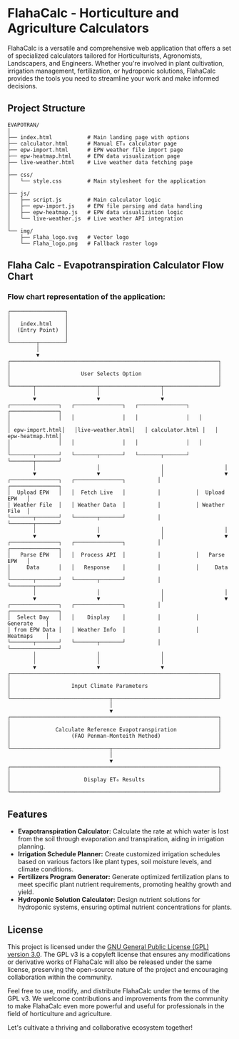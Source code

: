 <!-- @format -->

# FlahaCalc - Horticulture and Agriculture Calculators

FlahaCalc is a versatile and comprehensive web application that offers a set of specialized calculators tailored for Horticulturists, Agronomists, Landscapers, and Engineers. Whether you're involved in plant cultivation, irrigation management, fertilization, or hydroponic solutions, FlahaCalc provides the tools you need to streamline your work and make informed decisions.

## Project Structure

```
EVAPOTRAN/
│
├── index.html           # Main landing page with options
├── calculator.html      # Manual ET₀ calculator page
├── epw-import.html      # EPW weather file import page
├── epw-heatmap.html     # EPW data visualization page
├── live-weather.html    # Live weather data fetching page
│
├── css/
│   └── style.css        # Main stylesheet for the application
│
├── js/
│   ├── script.js        # Main calculator logic
│   ├── epw-import.js    # EPW file parsing and data handling
│   ├── epw-heatmap.js   # EPW data visualization logic
│   └── live-weather.js  # Live weather API integration
│
└── img/
    ├── Flaha_logo.svg   # Vector logo
    └── Flaha_logo.png   # Fallback raster logo
```

## Flaha Calc - Evapotranspiration Calculator Flow Chart

### Flow chart representation of the application:

```
┌─────────────────┐
│                 │
│   index.html    │
│  (Entry Point)  │
│                 │
└────────┬────────┘
         │
         ▼
┌─────────────────────────────────────────────────────────────────┐
│                                                                 │
│                      User Selects Option                        │
│                                                                 │
└───────┬───────────────────┬───────────────────┬─────────────────┘
        │                   │                   │
        ▼                   ▼                   ▼
┌───────────────┐   ┌───────────────┐   ┌───────────────┐   ┌───────────────┐
│               │   │               │   │               │   │               │
│ epw-import.html│   │live-weather.html│   │ calculator.html │   │ epw-heatmap.html│
│               │   │               │   │               │   │               │
└───────┬───────┘   └───────┬───────┘   └───────┬───────┘   └───────┬───────┘
        │                   │                   │                   │
        ▼                   ▼                   │                   ▼
┌───────────────┐   ┌───────────────┐          │           ┌───────────────┐
│  Upload EPW   │   │  Fetch Live   │          │           │  Upload EPW   │
│ Weather File  │   │ Weather Data  │          │           │ Weather File  │
└───────┬───────┘   └───────┬───────┘          │           └───────┬───────┘
        │                   │                   │                   │
        ▼                   ▼                   │                   ▼
┌───────────────┐   ┌───────────────┐          │           ┌───────────────┐
│   Parse EPW   │   │  Process API  │          │           │   Parse EPW   │
│     Data      │   │   Response    │          │           │     Data      │
└───────┬───────┘   └───────┬───────┘          │           └───────┬───────┘
        │                   │                   │                   │
        ▼                   ▼                   │                   ▼
┌───────────────┐   ┌───────────────┐          │           ┌───────────────┐
│  Select Day   │   │    Display    │          │           │   Generate    │
│ from EPW Data │   │ Weather Info  │          │           │   Heatmaps    │
└───────┬───────┘   └───────┬───────┘          │           └───────────────┘
        │                   │                   │
        │                   │                   │
        ▼                   ▼                   ▼
┌─────────────────────────────────────────────────────────────────┐
│                                                                 │
│                   Input Climate Parameters                      │
│                                                                 │
└───────────────────────────────┬─────────────────────────────────┘
                                │
                                ▼
┌─────────────────────────────────────────────────────────────────┐
│                                                                 │
│              Calculate Reference Evapotranspiration             │
│                   (FAO Penman-Monteith Method)                  │
│                                                                 │
└───────────────────────────────┬─────────────────────────────────┘
                                │
                                ▼
┌─────────────────────────────────────────────────────────────────┐
│                                                                 │
│                       Display ET₀ Results                       │
│                                                                 │
└─────────────────────────────────────────────────────────────────┘
```

## Features

- **Evapotranspiration Calculator:** Calculate the rate at which water is lost from the soil through evaporation and transpiration, aiding in irrigation planning.
- **Irrigation Schedule Planner:** Create customized irrigation schedules based on various factors like plant types, soil moisture levels, and climate conditions.
- **Fertilizers Program Generator:** Generate optimized fertilization plans to meet specific plant nutrient requirements, promoting healthy growth and yield.
- **Hydroponic Solution Calculator:** Design nutrient solutions for hydroponic systems, ensuring optimal nutrient concentrations for plants.

## License

This project is licensed under the [GNU General Public License (GPL) version 3.0](https://www.gnu.org/licenses/gpl-3.0.en.html). The GPL v3 is a copyleft license that ensures any modifications or derivative works of FlahaCalc will also be released under the same license, preserving the open-source nature of the project and encouraging collaboration within the community.

Feel free to use, modify, and distribute FlahaCalc under the terms of the GPL v3. We welcome contributions and improvements from the community to make FlahaCalc even more powerful and useful for professionals in the field of horticulture and agriculture.

Let's cultivate a thriving and collaborative ecosystem together!
